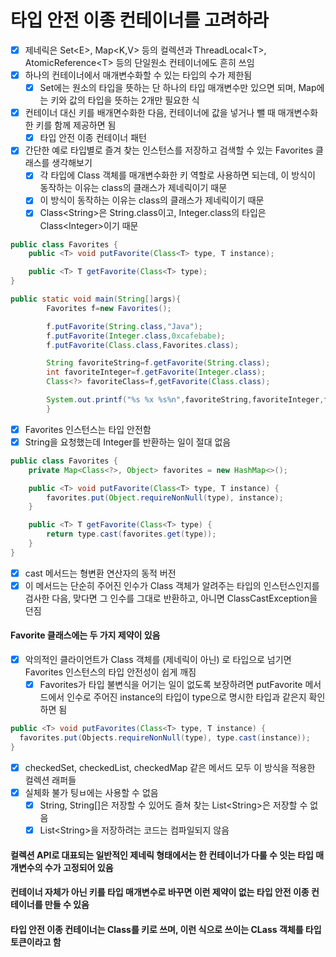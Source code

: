 # 타입 안전 이종 컨테이너를 고려하라

- [x] 제네릭은 Set\<E>, Map<K,V> 등의 컬렉션과 ThreadLocal\<T>, AtomicReference\<T> 등의 단일원소 컨테이너에도 흔히 쓰임
- [x] 하나의 컨테이너에서 매개변수화할 수 있는 타입의 수가 제한됨
    - [x] Set에는 원소의 타입을 뜻하는 단 하나의 타입 매개변수만 있으면 되며, Map에는 키와 값의 타입을 뜻하는 2개만 필요한 식
- [x] 컨테이너 대신 키를 배개면수화한 다음, 컨테이너에 값을 넣거나 뺄 때 매개변수화한 키를 함께 제공하면 됨
    - [x] 타입 안전 이종 컨테이너 패턴
- [x] 간단한 예로 타입별로 즐겨 찾는 인스턴스를 저장하고 검색할 수 있는 Favorites 클래스를 생각해보기
    - [x] 각 타입에 Class 객체를 매개변수화한 키 역할로 사용하면 되는데, 이 방식이 동작하는 이유는 class의 클래스가 제네릭이기 때문
    - [x] 이 방식이 동작하는 이유는 class의 클래스가 제네릭이기 때문
    - [x] Class\<String>은 String.class이고, Integer.class의 타입은 Class\<Integer>이기 때문

~~~java
public class Favorites {
    public <T> void putFavorite(Class<T> type, T instance);

    public <T> T getFavorite(Class<T> type);
}
~~~

~~~java
public static void main(String[]args){
        Favorites f=new Favorites();

        f.putFavorite(String.class,"Java");
        f.putFavorite(Integer.class,0xcafebabe);
        f.putFavorite(Class.class,Favorites.class);

        String favoriteString=f.getFavorite(String.class);
        int favoriteInteger=f.getFavorite(Integer.class);
        Class<?> favoriteClass=f,getFavorite(Class.class);

        System.out.printf("%s %x %s%n",favoriteString,favoriteInteger,favoriteClass.getName());
        }
~~~

- [x] Favorites 인스턴스는 타입 안전함
- [x] String을 요청했는데 Integer를 반환하는 일이 절대 없음

~~~java
public class Favorites {
    private Map<Class<?>, Object> favorites = new HashMap<>();

    public <T> void putFavorite(Class<T> type, T instance) {
        favorites.put(Object.requireNonNull(type), instance);
    }

    public <T> T getFavorite(Class<T> type) {
        return type.cast(favorites.get(type));
    }
}
~~~

- [x] cast 메서드는 형변환 연산자의 동적 버전
- [x] 이 메서드는 단순히 주어진 인수가 Class 객체가 알려주는 타입의 인스턴스인지를 검사한 다음, 맞다면 그 인수를 그대로 반환하고, 아니면 ClassCastException을 던짐

#### Favorite 클래스에는 두 가지 제약이 있음

- [x] 악의적인 클라이언트가 Class 객체를 (제네릭이 아닌) 로 타입으로 넘기면 Favorites 인스턴스의 타입 안전성이 쉽게 깨짐
    - [x] Favorites가 타입 불변식을 어기는 일이 없도록 보장하려면 putFavorite 메서드에서 인수로 주어진 instance의 타입이 type으로 명시한 타입과 같은지 확인하면 됨
~~~java
public <T> void putFavorites(Class<T> type, T instance) {
  favorites.put(Objects.requireNonNull(type), type.cast(instance));
}
~~~
- [x] checkedSet, checkedList, checkedMap 같은 메서드 모두 이 방식을 적용한 컬렉션 래퍼들
- [x] 실체화 불가 팅ㅂ에는 사용할 수 없음
  - [x] String, String[]은 저장할 수 있어도 즐쳐 찾는 List\<String>은 저장할 수 없음
  - [x] List\<String>을 저장하려는 코드는 컴파일되지 않음
#### 컬렉션 API로 대표되는 일반적인 제네릭 형태에서는 한 컨테이너가 다룰 수 잇는 타입 매개변수의 수가 고정되어 있음
#### 컨테이너 자체가 아닌 키를 타입 매개변수로 바꾸면 이런 제약이 없는 타입 안전 이종 컨테이너를 만들 수 있음
#### 타입 안전 이종 컨테이너는 Class를 키로 쓰며, 이런 식으로 쓰이는 CLass 객체를 타입 토큰이라고 함
